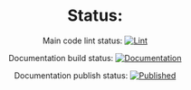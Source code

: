 <div align="center">

# Status:
Main code lint status: 
[![Lint](https://github.com/Kumarion/Repli/actions/workflows/lint.yaml/badge.svg)](https://github.com/Kumarion/Repli/actions/workflows/lint.yaml)

Documentation build status: 
[![Documentation](https://github.com/Kumarion/Repli/actions/workflows/docs.yaml/badge.svg)](https://github.com/Kumarion/Repli/actions/workflows/docs.yaml)

Documentation publish status: 
[![Published](https://github.com/Kumarion/Repli/actions/workflows/pages/pages-build-deployment/badge.svg)](https://github.com/Kumarion/Repli/actions/workflows/pages/pages-build-deployment)

</div>